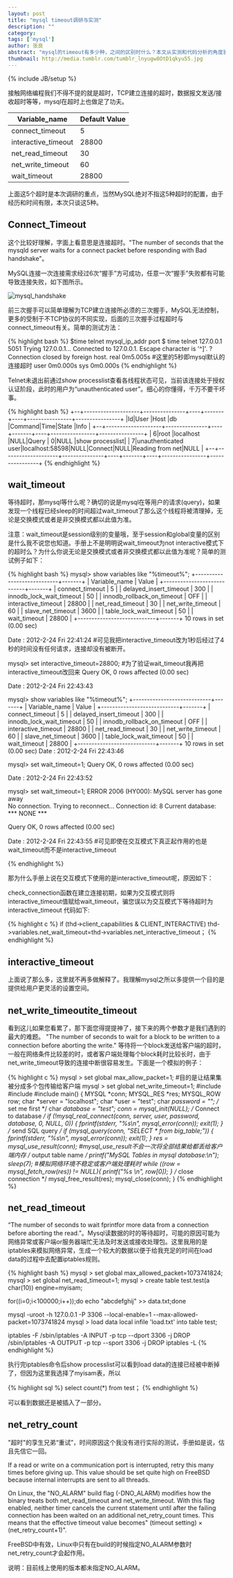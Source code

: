 ```yaml
---
layout: post
title: "mysql timeout调研与实测"
description: ""
category: 
tags: ['mysql']
author: 张良
abstract: "mysql的timeout有多少种，之间的区别时什么？本文从实测和代码分析的角度验证了不同的超时参数的作用。"
thumbnail: http://media.tumblr.com/tumblr_lnyugw8OtD1qkyu55.jpg
---
```

{% include JB/setup %}

接触网络编程我们不得不提的就是超时，TCP建立连接的超时，数据报文发送/接收超时等等，mysql在超时上也做足了功夫。

Variable_name |  Default Value     
--------- | ---------
connect_timeout | 5 
interactive_timeout | 28800 
net_read_timeout | 30 
net_write_timeout | 60 
wait_timeout | 28800 


上面这5个超时是本次调研的重点，当然MySQL绝对不指这5种超时的配置，由于经历和时间有限，本次只谈这5种。
## Connect_Timeout 

这个比较好理解，字面上看意思是连接超时。"The number of seconds that the mysqld server waits for a connect packet before responding with Bad  handshake"。

MySQL连接一次连接需求经过6次“握手”方可成功，任意一次“握手”失败都有可能导致连接失败，如下图所示。

![mysql_handshake](/assets/themes/twitter/bootstrap/img/mysql-timeout/mysql_handshake.png)

前三次握手可以简单理解为TCP建立连接所必须的三次握手，MySQL无法控制，更多的受制于不TCP协议的不同实现，后面的三次握手过程超时与connect_timeout有关。简单的测试方法： 

{% highlight bash %}
$time telnet mysql_ip_addr port
$ time telnet 127.0.0.1 5051
Trying 127.0.0.1...
Connected to 127.0.0.1.
Escape character is '^]'.
?
Connection closed by foreign
host.
real    0m5.005s #这里的5秒即mysql默认的连接超时
user    0m0.000s
sys 0m0.000s
{% endhighlight %}

Telnet未退出前通过show processlist查看各线程状态可见，当前该连接处于授权认证阶段，此时的用户为“unauthenticated user”。细心的你懂得，千万不要干坏事。

{% highlight bash %}
+--+--------------------+---------------+----+-------+----+----------------+----------------+
|Id|User                |Host           |db  |Command|Time|State           |Info            |
+--+--------------------+---------------+----+-------+----+----------------+----------------+
| 6|root                |localhost      |NULL|Query  |   0|NULL            |show processlist|
| 7|unauthenticated user|localhost:58598|NULL|Connect|NULL|Reading from net|NULL            |
+--+--------------------+---------------+----+-------+----+----------------+----------------+
{% endhighlight %}

## wait_timeout
等待超时，那mysql等什么呢？确切的说是mysql在等用户的请求(query)，如果发现一个线程已经sleep的时间超过wait_timeout了那么这个线程将被清理掉，无论是交换模式或者是非交换模式都以此值为准。 

注意：wait_timeout是session级别的变量哦，至于session和global变量的区别是什么我不说您也知道。手册上不是明明说wait_timeout为not interactive模式下的超时么？为什么你说无论是交换模式或者非交换模式都以此值为准呢？简单的测试例子如下：

{% highlight bash %}
mysql> show variables like "%timeout%";
+----------------------------+-------+
| Variable_name              | Value |
+----------------------------+-------+
| connect_timeout            | 5     | 
| delayed_insert_timeout     | 300   | 
| innodb_lock_wait_timeout   | 50    | 
| innodb_rollback_on_timeout | OFF   | 
| interactive_timeout        | 28800 | 
| net_read_timeout           | 30    | 
| net_write_timeout          | 60    | 
| slave_net_timeout          | 3600  | 
| table_lock_wait_timeout    | 50    | 
| wait_timeout               | 28800 | 
+----------------------------+-------+
10 rows in set (0.00 sec)

Date : 2012-2-24 Fri 22:41:24
#可见我把interactive_timeout改为1秒后经过了4秒的时间没有任何请求，连接却没有被断开。

mysql> set interactive_timeout=28800;
#为了验证wait_timeout我再把interactive_timeout改回来
Query OK, 0 rows affected (0.00 sec)

Date : 2012-2-24 Fri 22:43:43

mysql> show variables like "%timeout%";
+----------------------------+-------+
| Variable_name              | Value |
+----------------------------+-------+
| connect_timeout            | 5     | 
| delayed_insert_timeout     | 300   | 
| innodb_lock_wait_timeout   | 50    | 
| innodb_rollback_on_timeout | OFF   | 
| interactive_timeout        | 28800 | 
| net_read_timeout           | 30    | 
| net_write_timeout          | 60    | 
| slave_net_timeout          | 3600  | 
| table_lock_wait_timeout    | 50    | 
| wait_timeout               | 28800 | 
+----------------------------+-------+
10 rows in set (0.00 sec)
Date : 2012-2-24 Fri 22:43:46

mysql> set wait_timeout=1;
Query OK, 0 rows affected (0.00 sec)

Date : 2012-2-24 Fri 22:43:52

mysql> set wait_timeout=1;
ERROR 2006 (HY000): MySQL server has gone away  
No connection. Trying to reconnect...
Connection id:    8
Current database: *** NONE ***

Query OK, 0 rows affected (0.00 sec)

Date : 2012-2-24 Fri 22:43:55 #可见即使在交互模式下真正起作用的也是wait_timeout而不是interactive_timeout

{% endhighlight %}

那为什么手册上说在交互模式下使用的是interactive_timeout呢，原因如下： 

check_connection函数在建立连接初期，如果为交互模式则将interactive_timeout值赋给wait_timeout，骗您误以为交互模式下等待超时为interactive_timeout 
代码如下: 

{% highlight c %}
   if (thd->client_capabilities & CLIENT_INTERACTIVE)
     thd->variables.net_wait_timeout=thd->variables.net_interactive_timeout；
{% endhighlight %}

## interactive_timeout

上面说了那么多，这里就不再多做解释了。我理解mysql之所以多提供一个目的是提供给用户更灵活的设置空间。

## net_write_timeoutite_timeout

看到这儿如果您看累了，那下面您得提提神了，接下来的两个参数才是我们遇到的最大的难题。
"The number of seconds to wait for a block to be written to a connection before aborting the write." 等待将一个block发送给客户端的超时，一般在网络条件比较差的时，或者客户端处理每个block耗时比较长时，由于net_write_timeout导致的连接中断很容易发生。下面是一个模拟的例子： 

{% highlight c %}
mysql > set global max_allow_packet=1;
#目的是让结果集被分成多个包传输给客户端 
mysql > set global net_write_timeout=1; 
#include 
#include 
#include 
main() {
   MYSQL *conn;
   MYSQL_RES *res;
   MYSQL_ROW row;
   char *server = "localhost";
   char *user = "test"; 
   char *password = ""; /* set me first */
   char *database = "test";
   conn = mysql_init(NULL);
   /* Connect to database */
   if (!mysql_real_connect(conn, server, 
         user, password, database, 0, NULL, 0)) {
      fprintf(stderr, "%s\n", mysql_error(conn));
      exit(1);
   }
   /* send SQL query */
   if (mysql_query(conn, "SELECT * from big_table;")) {
      fprintf(stderr, "%s\n", mysql_error(conn));
      exit(1);
   }
   res = mysql_use_result(conn);
#mysql_use_result不会一次将全部结果给都丢给客户端内存
   /* output table name */
   printf("MySQL Tables in mysql database:\n");
   sleep(7); #模拟网络环境不稳定或客户端处理耗时
   while ((row = mysql_fetch_row(res)) != NULL){
      printf("%s \n", row[0]);
   }
   /* close connection */
   mysql_free_result(res);
   mysql_close(conn);
}
{% endhighlight %}

## net_read_timeout
“The number of seconds to wait fprintfor more data from a connection before aborting the read.”。Mysql读数据的时的等待超时，可能的原因可能为网络异常或客户端or服务器端忙无法及时发送或接收处理包。这里我用的是iptables来模拟网络异常，生成一个较大的数据以便于给我充足的时间在load data的过程中去配置iptables规则。

{% highlight bash %}
mysql > set global max_allowed_packet=1073741824;
mysql > set global net_read_timeout=1;
mysql > create table test.test(a char(10)) engine=myisam;

for((i=0;i<100000;i++));do echo "abcdefghij" >> data.txt;done

mysql -uroot -h 127.0.0.1 -P 3306 --local-enable=1
--max-allowed-packet=1073741824
mysql > load data local infile 'load.txt' into table test;

iptables -F
/sbin/iptables -A INPUT -p tcp --dport 3306 -j DROP
/sbin/iptables -A OUTPUT -p tcp --sport 3306 -j DROP
iptables -L
{% endhighlight %}

执行完iptables命令后show processlist可以看到load data的连接已经被中断掉了，但因为这里我选择了myisam表，所以

{% highlight sql %}
select count(*) from test；
{% endhighlight %}

可以看到数据还是被插入了一部分。

## net_retry_count
"超时"的孪生兄弟“重试”，时间原因这个我没有进行实际的测试，手册如是说，估且先信它一回。

If a read or write on a communication port is interrupted, retry this many times before giving up. This value should be set quite high on FreeBSD because internal interrupts are sent to all threads. 

On Linux, the "NO_ALARM" build flag (-DNO_ALARM) modifies how the binary treats both net_read_timeout and net_write_timeout. With this flag enabled, neither timer cancels the current statement until after the failing connection has been waited on an additional net_retry_count times. This means that the effective timeout value becomes" (timeout setting) × (net_retry_count+1)". 

FreeBSD中有效，Linux中只有在build的时候指定NO_ALARM参数时net_retry_count才会起作用。

说明：目前线上使用的版本都未指定NO_ALARM。

